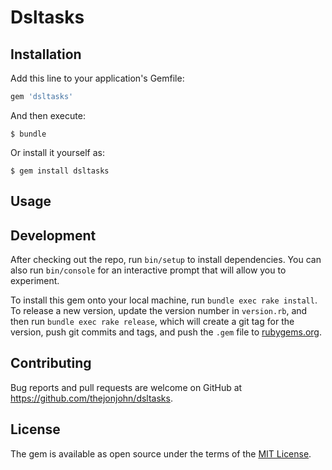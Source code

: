 # Dsltasks


## Installation

Add this line to your application's Gemfile:

```ruby
gem 'dsltasks'
```

And then execute:

    $ bundle

Or install it yourself as:

    $ gem install dsltasks

## Usage


## Development

After checking out the repo, run `bin/setup` to install dependencies. You can also run `bin/console` for an interactive prompt that will allow you to experiment.

To install this gem onto your local machine, run `bundle exec rake install`. To release a new version, update the version number in `version.rb`, and then run `bundle exec rake release`, which will create a git tag for the version, push git commits and tags, and push the `.gem` file to [rubygems.org](https://rubygems.org).

## Contributing

Bug reports and pull requests are welcome on GitHub at https://github.com/thejonjohn/dsltasks.


## License

The gem is available as open source under the terms of the [MIT License](http://opensource.org/licenses/MIT).

